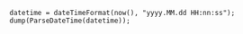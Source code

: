 ```luceescript+trycf
datetime = dateTimeFormat(now(), "yyyy.MM.dd HH:nn:ss");
dump(ParseDateTime(datetime));
```
